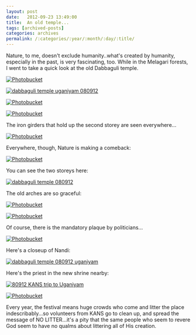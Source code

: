 ```yaml
---
layout: post
date:	2012-09-23 13:49:00
title:  An old temple...
tags: [archived-posts]
categories: archives
permalink: /:categories/:year/:month/:day/:title/
---
```

Nature, to me, doesn't exclude humanity..what's created by humanity, especially in the past, is very fascinating, too. While in the Melagari forests, I went to take a quick look at the old Dabbaguli temple.


<a href="http://s1264.photobucket.com/albums/jj483/mnypx/?action=view&amp;current=IMG_8044.jpg" target="_blank"><img src="http://i1264.photobucket.com/albums/jj483/mnypx/IMG_8044.jpg" border="0" alt="Photobucket"></a>


<lj-cut text="more images of the temple">

<a href="http://s1264.photobucket.com/albums/jj483/mnypx/?action=view&amp;current=IMG_8050.jpg" target="_blank"><img src="http://i1264.photobucket.com/albums/jj483/mnypx/IMG_8050.jpg" border="0" alt="dabbaguli temple uganiyam 080912"></a>

<a href="http://s1264.photobucket.com/albums/jj483/mnypx/?action=view&amp;current=IMG_8043-2.jpg" target="_blank"><img src="http://i1264.photobucket.com/albums/jj483/mnypx/IMG_8043-2.jpg" border="0" alt="Photobucket"></a>



<a href="http://s1264.photobucket.com/albums/jj483/mnypx/?action=view&amp;current=IMG_8044-1.jpg" target="_blank"><img src="http://i1264.photobucket.com/albums/jj483/mnypx/IMG_8044-1.jpg" border="0" alt="Photobucket"></a>

The iron girders that hold up the second storey are seen everywhere...

<a href="http://s1264.photobucket.com/albums/jj483/mnypx/?action=view&amp;current=IMG_8046-1.jpg" target="_blank"><img src="http://i1264.photobucket.com/albums/jj483/mnypx/IMG_8046-1.jpg" border="0" alt="Photobucket"></a>

Everywhere, though, Nature is making a comeback:

<a href="http://s1264.photobucket.com/albums/jj483/mnypx/?action=view&amp;current=IMG_8048-1.jpg" target="_blank"><img src="http://i1264.photobucket.com/albums/jj483/mnypx/IMG_8048-1.jpg" border="0" alt="Photobucket"></a>

You can see the two storeys here:

<a href="http://s1264.photobucket.com/albums/jj483/mnypx/?action=view&amp;current=IMG_8039.jpg" target="_blank"><img src="http://i1264.photobucket.com/albums/jj483/mnypx/IMG_8039.jpg" border="0" alt="dabbaguli temple 080912"></a>


The old arches are so graceful:

<a href="http://s1264.photobucket.com/albums/jj483/mnypx/?action=view&amp;current=IMG_8049-1.jpg" target="_blank"><img src="http://i1264.photobucket.com/albums/jj483/mnypx/IMG_8049-1.jpg" border="0" alt="Photobucket"></a>

<a href="http://s1264.photobucket.com/albums/jj483/mnypx/?action=view&amp;current=IMG_8052.jpg" target="_blank"><img src="http://i1264.photobucket.com/albums/jj483/mnypx/IMG_8052.jpg" border="0" alt="Photobucket"></a>

Of course, there is the mandatory plaque by politicians...

<a href="http://s1264.photobucket.com/albums/jj483/mnypx/?action=view&amp;current=IMG_8053.jpg" target="_blank"><img src="http://i1264.photobucket.com/albums/jj483/mnypx/IMG_8053.jpg" border="0" alt="Photobucket"></a>

Here's a closeup of Nandi:

<a href="http://s1264.photobucket.com/albums/jj483/mnypx/?action=view&amp;current=IMG_7947.jpg" target="_blank"><img src="http://i1264.photobucket.com/albums/jj483/mnypx/IMG_7947.jpg" border="0" alt="dabbaguli temple 080912 uganiyam"></a>

Here's the priest in the new shrine nearby:

<a href="http://s1264.photobucket.com/albums/jj483/mnypx/?action=view&amp;current=IMG_7957.jpg" target="_blank"><img src="http://i1264.photobucket.com/albums/jj483/mnypx/IMG_7957.jpg" border="0" alt="80912 KANS trip to Uganiyam"></a>


</lj-cut>



<a href="http://s1264.photobucket.com/albums/jj483/mnypx/?action=view&amp;current=IMG_8041-1.jpg" target="_blank"><img src="http://i1264.photobucket.com/albums/jj483/mnypx/IMG_8041-1.jpg" border="0" alt="Photobucket"></a>

Every year, the festival means huge crowds who come and litter the place indescribably...so volunteers from KANS go to clean up, and spread the message of NO LITTER...it's a pity that the same people who seem to revere God seem to have no qualms about littering all of His creation.
